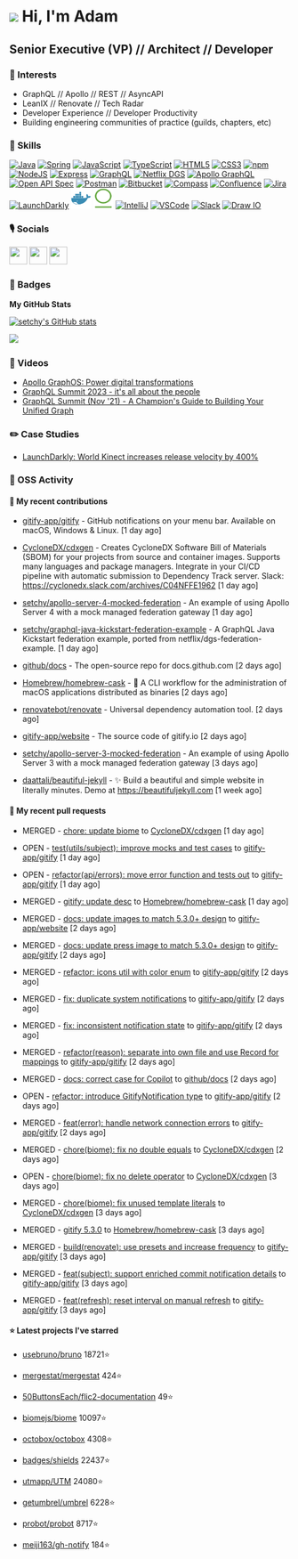 ![](https://user-images.githubusercontent.com/18350557/176309783-0785949b-9127-417c-8b55-ab5a4333674e.gif) Hi, I'm Adam
============================================================================================================================

Senior Executive (VP) // Architect // Developer
-----------------------------------------------

### 🔭 Interests

- GraphQL // Apollo // REST // AsyncAPI
- LeanIX // Renovate // Tech Radar
- Developer Experience // Developer Productivity
- Building engineering communities of practice (guilds, chapters, etc)

### 💪 Skills

<p align="left">
  <a href="https://www.oracle.com/java/" target="_blank" rel="noreferrer"><img src="https://raw.githubusercontent.com/danielcranney/readme-generator/main/public/icons/skills/java-colored.svg" width="36" height="36" alt="Java" /></a>
  <a href="https://spring.io/" target="_blank" rel="noreferrer"><img src="https://cdn.worldvectorlogo.com/logos/spring-3.svg" width="36" height="36" alt="Spring" /></a> 
  <a href="https://developer.mozilla.org/en-US/docs/Web/JavaScript" target="_blank" rel="noreferrer"><img src="https://raw.githubusercontent.com/danielcranney/readme-generator/main/public/icons/skills/javascript-colored.svg" width="36" height="36" alt="JavaScript" /></a>
  <a href="https://www.typescriptlang.org/" target="_blank" rel="noreferrer"><img src="https://raw.githubusercontent.com/danielcranney/readme-generator/main/public/icons/skills/typescript-colored.svg" width="36" height="36" alt="TypeScript" /></a>
  <a href="https://developer.mozilla.org/en-US/docs/Glossary/HTML5" target="_blank" rel="noreferrer"><img src="https://raw.githubusercontent.com/danielcranney/readme-generator/main/public/icons/skills/html5-colored.svg" width="36" height="36" alt="HTML5" /></a>
  <a href="https://www.w3.org/TR/CSS/#css" target="_blank" rel="noreferrer"><img src="https://raw.githubusercontent.com/danielcranney/readme-generator/main/public/icons/skills/css3-colored.svg" width="36" height="36" alt="CSS3" /></a>
  <a href="https://www.npmjs.com//" target="_blank" rel="noreferrer"><img src="https://cdn.worldvectorlogo.com/logos/npm-square-red-1.svg" width="36" height="36" alt="npm" /></a>
  <a href="https://nodejs.org/en/" target="_blank" rel="noreferrer"><img src="https://raw.githubusercontent.com/danielcranney/readme-generator/main/public/icons/skills/nodejs-colored.svg" width="36" height="36" alt="NodeJS" /></a>
  <a href="https://expressjs.com/" target="_blank" rel="noreferrer"><img src="https://raw.githubusercontent.com/danielcranney/readme-generator/main/public/icons/skills/express-colored.svg" width="36" height="36" alt="Express" /></a>
  <a href="https://graphql.org/" target="_blank" rel="noreferrer"><img src="https://raw.githubusercontent.com/danielcranney/readme-generator/main/public/icons/skills/graphql-colored.svg" width="36" height="36" alt="GraphQL" /></a>
  <a href="https://netflix.github.io/dgs/" target="_blank" rel="noreferrer"><img src="https://raw.githubusercontent.com/Netflix/dgs/main/docs/images/dgs-framework-brand/Icon/dgs-icon--blue.svg" width="36" height="36" alt="Netflix DGS" /></a>
  <a href="https://apollographql.com/" target="_blank" rel="noreferrer"><img src="https://cdn.worldvectorlogo.com/logos/apollo-graphql-compact.svg" width="36" height="36" alt="Apollo GraphQL" /></a>
  <a href="https://swagger.io/specification/" target="_blank" rel="noreferrer"><img src="https://cdn.worldvectorlogo.com/logos/openapi-1.svg" width="36" height="36" alt="Open API Spec" /></a>
  <a href="https://www.postman.com//" target="_blank" rel="noreferrer"><img src="https://cdn.worldvectorlogo.com/logos/postman.svg" width="36" height="36" alt="Postman" /></a>
  <a href="https://www.atlassian.com/software/bitbucket" target="_blank" rel="noreferrer"><img src="https://cdn.worldvectorlogo.com/logos/bitbucket-icon.svg" width="36" height="36" alt="Bitbucket" /></a>
  <a href="https://www.atlassian.com/software/compass" target="_blank" rel="noreferrer"><img src="https://cdn.worldvectorlogo.com/logos/atlassian-compass-1.svg" width="36" height="36" alt="Compass" /></a>
  <a href="https://www.atlassian.com/software/confluence" target="_blank" rel="noreferrer"><img src="https://cdn.worldvectorlogo.com/logos/confluence-1.svg" width="36" height="36" alt="Confluence" /></a>
  <a href="https://www.atlassian.com/software/jira" target="_blank" rel="noreferrer"><img src="https://cdn.worldvectorlogo.com/logos/jira-1.svg" width="36" height="36" alt="Jira" /></a>
  <a href="https://launchdarkly.com/" target="_blank" rel="noreferrer"><img src="https://cdn.worldvectorlogo.com/logos/launchdarkly-2.svg" width="36" height="36" alt="LaunchDarkly" /></a>
  <a href="https://docker.com/" target="_blank" rel="noreferrer"><img src="https://raw.githubusercontent.com/nx211/homer-icons/master/png/docker.png" width="36" height="36" alt="Docker" /></a>
  <a href="https://jfrog.com/artifactory/" target="_blank" rel="noreferrer"><img src="https://raw.githubusercontent.com/nx211/homer-icons/master/png/artifactory.png" width="36" height="36" alt="Artifactory" /></a>
  <a href="https://www.jetbrains.com/idea/" target="_blank" rel="noreferrer"><img src="https://cdn.worldvectorlogo.com/logos/intellij-idea-1.svg" width="36" height="36" alt="IntelliJ" /></a>
  <a href="https://code.visualstudio.com/" target="_blank" rel="noreferrer"><img src="https://cdn.worldvectorlogo.com/logos/visual-studio-code-1.svg" width="36" height="36" alt="VSCode" /></a>
  <a href="https://slack.com/" target="_blank" rel="noreferrer"><img src="https://cdn.worldvectorlogo.com/logos/slack-new-logo.svg" width="36" height="36" alt="Slack" /></a>
  <a href="https://drawio-app.com/" target="_blank" rel="noreferrer"><img src="https://cdn.worldvectorlogo.com/logos/draw-io.svg" width="36" height="36" alt="Draw IO" /></a>
</p>

                      

### 🎙️ Socials
                  
<p align="left">
  <a href="https://www.github.com/setchy" target="_blank" rel="noreferrer"><img src="https://raw.githubusercontent.com/danielcranney/readme-generator/main/public/icons/socials/github.svg" width="32" height="32" /></a>
  <a href="https://www.linkedin.com/in/adamsetch" target="_blank" rel="noreferrer"><img src="https://raw.githubusercontent.com/danielcranney/readme-generator/main/public/icons/socials/linkedin.svg" width="32" height="32" /></a>
  <a href="https://www.twitter.com/setchy87" target="_blank" rel="noreferrer"><img src="https://raw.githubusercontent.com/danielcranney/readme-generator/main/public/icons/socials/twitter.svg" width="32" height="32" /></a>
</p>

### 📛 Badges

<b>My GitHub Stats</b>

<a href="http://www.github.com/setchy"><img src="https://github-readme-stats.vercel.app/api?username=setchy&show_icons=true&hide=&count_private=true&title_color=0891b2&text_color=ffffff&icon_color=0891b2&bg_color=1c1917&hide_border=true&show_icons=true" alt="setchy's GitHub stats" /></a>

<a href="http://www.github.com/setchy"><img src="https://github-readme-streak-stats.herokuapp.com/?user=setchy&stroke=ffffff&background=1c1917&ring=0891b2&fire=0891b2&currStreakNum=ffffff&currStreakLabel=0891b2&sideNums=ffffff&sideLabels=ffffff&dates=ffffff&hide_border=true" /></a>

### 📼 Videos

- [Apollo GraphOS: Power digital transformations](https://www.apollographql.com/enterprise?wvideo=4fu2lsjssc)
- [GraphQL Summit 2023 - it's all about the people](https://www.youtube.com/watch?v=090IWEcHbJc)
- [GraphQL Summit (Nov '21) - A Champion's Guide to Building Your Unified Graph](https://www.apollographql.com/events/roundtable/graphql-summit-november-2021/a-champions-guide-to-building-your-unified-graph)

### ✏️ Case Studies

- [LaunchDarkly: World Kinect increases release velocity by 400%](https://launchdarkly.com/case-studies/world-kinect/)

### 🎯 OSS Activity
#### 🚀 My recent contributions



- [gitify-app/gitify](https://github.com/gitify-app/gitify) - GitHub notifications on your menu bar. Available on macOS, Windows &amp; Linux. [1 day ago]

- [CycloneDX/cdxgen](https://github.com/CycloneDX/cdxgen) - Creates CycloneDX Software Bill of Materials (SBOM) for your projects from source and container images. Supports many languages and package managers. Integrate in your CI/CD pipeline with automatic submission to Dependency Track server. Slack: https://cyclonedx.slack.com/archives/C04NFFE1962 [1 day ago]

- [setchy/apollo-server-4-mocked-federation](https://github.com/setchy/apollo-server-4-mocked-federation) - An example of using Apollo Server 4 with a mock managed federation gateway [1 day ago]

- [setchy/graphql-java-kickstart-federation-example](https://github.com/setchy/graphql-java-kickstart-federation-example) - A GraphQL Java Kickstart federation example, ported from netflix/dgs-federation-example. [1 day ago]

- [github/docs](https://github.com/github/docs) - The open-source repo for docs.github.com [2 days ago]

- [Homebrew/homebrew-cask](https://github.com/Homebrew/homebrew-cask) - 🍻 A CLI workflow for the administration of macOS applications distributed as binaries [2 days ago]

- [renovatebot/renovate](https://github.com/renovatebot/renovate) - Universal dependency automation tool. [2 days ago]

- [gitify-app/website](https://github.com/gitify-app/website) - The source code of gitify.io [2 days ago]

- [setchy/apollo-server-3-mocked-federation](https://github.com/setchy/apollo-server-3-mocked-federation) - An example of using Apollo Server 3 with a mock managed federation gateway [3 days ago]

- [daattali/beautiful-jekyll](https://github.com/daattali/beautiful-jekyll) - ✨ Build a beautiful and simple website in literally minutes. Demo at https://beautifuljekyll.com [1 week ago]

#### 🎉 My recent pull requests



- MERGED - [chore: update biome](https://github.com/CycloneDX/cdxgen/pull/998) to [CycloneDX/cdxgen](https://github.com/CycloneDX/cdxgen) [1 day ago]

- OPEN - [test(utils/subject): improve mocks and test cases](https://github.com/gitify-app/gitify/pull/1047) to [gitify-app/gitify](https://github.com/gitify-app/gitify) [1 day ago]

- OPEN - [refactor(api/errors): move error function and tests out](https://github.com/gitify-app/gitify/pull/1046) to [gitify-app/gitify](https://github.com/gitify-app/gitify) [1 day ago]

- MERGED - [gitify: update desc](https://github.com/Homebrew/homebrew-cask/pull/171621) to [Homebrew/homebrew-cask](https://github.com/Homebrew/homebrew-cask) [1 day ago]

- MERGED - [docs: update images to match 5.3.0&#43; design](https://github.com/gitify-app/website/pull/99) to [gitify-app/website](https://github.com/gitify-app/website) [2 days ago]

- MERGED - [docs: update press image to match 5.3.0&#43; design](https://github.com/gitify-app/gitify/pull/1044) to [gitify-app/gitify](https://github.com/gitify-app/gitify) [2 days ago]

- MERGED - [refactor: icons util with color enum](https://github.com/gitify-app/gitify/pull/1042) to [gitify-app/gitify](https://github.com/gitify-app/gitify) [2 days ago]

- MERGED - [fix: duplicate system notifications](https://github.com/gitify-app/gitify/pull/1038) to [gitify-app/gitify](https://github.com/gitify-app/gitify) [2 days ago]

- MERGED - [fix: inconsistent notification state](https://github.com/gitify-app/gitify/pull/1037) to [gitify-app/gitify](https://github.com/gitify-app/gitify) [2 days ago]

- MERGED - [refactor(reason): separate into own file and use Record for mappings](https://github.com/gitify-app/gitify/pull/1036) to [gitify-app/gitify](https://github.com/gitify-app/gitify) [2 days ago]

- MERGED - [docs: correct case for Copilot](https://github.com/github/docs/pull/32562) to [github/docs](https://github.com/github/docs) [2 days ago]

- OPEN - [refactor: introduce GitifyNotification type](https://github.com/gitify-app/gitify/pull/1033) to [gitify-app/gitify](https://github.com/gitify-app/gitify) [2 days ago]

- MERGED - [feat(error): handle network connection errors](https://github.com/gitify-app/gitify/pull/1030) to [gitify-app/gitify](https://github.com/gitify-app/gitify) [2 days ago]

- MERGED - [chore(biome): fix no double equals](https://github.com/CycloneDX/cdxgen/pull/991) to [CycloneDX/cdxgen](https://github.com/CycloneDX/cdxgen) [2 days ago]

- OPEN - [chore(biome): fix no delete operator](https://github.com/CycloneDX/cdxgen/pull/990) to [CycloneDX/cdxgen](https://github.com/CycloneDX/cdxgen) [3 days ago]

- MERGED - [chore(biome): fix unused template literals](https://github.com/CycloneDX/cdxgen/pull/989) to [CycloneDX/cdxgen](https://github.com/CycloneDX/cdxgen) [3 days ago]

- MERGED - [gitify 5.3.0](https://github.com/Homebrew/homebrew-cask/pull/171509) to [Homebrew/homebrew-cask](https://github.com/Homebrew/homebrew-cask) [3 days ago]

- MERGED - [build(renovate): use presets and increase frequency](https://github.com/gitify-app/gitify/pull/1018) to [gitify-app/gitify](https://github.com/gitify-app/gitify) [3 days ago]

- MERGED - [feat(subject): support enriched commit notification details](https://github.com/gitify-app/gitify/pull/1017) to [gitify-app/gitify](https://github.com/gitify-app/gitify) [3 days ago]

- MERGED - [feat(refresh): reset interval on manual refresh](https://github.com/gitify-app/gitify/pull/1014) to [gitify-app/gitify](https://github.com/gitify-app/gitify) [3 days ago]

#### ⭐ Latest projects I've starred



- [usebruno/bruno](https://github.com/usebruno/bruno) 18721⭐

- [mergestat/mergestat](https://github.com/mergestat/mergestat) 424⭐

- [50ButtonsEach/flic2-documentation](https://github.com/50ButtonsEach/flic2-documentation) 49⭐

- [biomejs/biome](https://github.com/biomejs/biome) 10097⭐

- [octobox/octobox](https://github.com/octobox/octobox) 4308⭐

- [badges/shields](https://github.com/badges/shields) 22437⭐

- [utmapp/UTM](https://github.com/utmapp/UTM) 24080⭐

- [getumbrel/umbrel](https://github.com/getumbrel/umbrel) 6228⭐

- [probot/probot](https://github.com/probot/probot) 8717⭐

- [meiji163/gh-notify](https://github.com/meiji163/gh-notify) 184⭐


